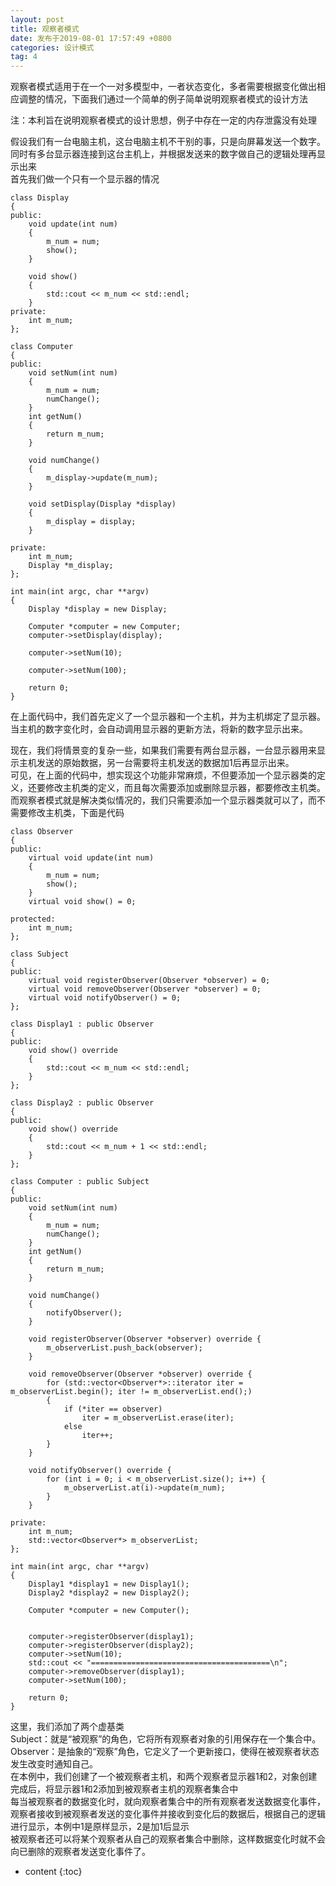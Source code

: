```yaml
---
layout: post
title: 观察者模式
date: 发布于2019-08-01 17:57:49 +0800
categories: 设计模式
tag: 4
---
```


观察者模式适用于在一个一对多模型中，一者状态变化，多者需要根据变化做出相应调整的情况，下面我们通过一个简单的例子简单说明观察者模式的设计方法  

<!-- more -->
注：本利旨在说明观察者模式的设计思想，例子中存在一定的内存泄露没有处理

假设我们有一台电脑主机，这台电脑主机不干别的事，只是向屏幕发送一个数字。  
同时有多台显示器连接到这台主机上，并根据发送来的数字做自己的逻辑处理再显示出来  
首先我们做一个只有一个显示器的情况

    
    
    class Display
    {
    public:
    	void update(int num)
    	{
    		m_num = num;
    		show();
    	}
    
    	void show()
    	{
    		std::cout << m_num << std::endl;
    	}
    private:
    	int m_num;
    };
    
    class Computer
    {
    public:
    	void setNum(int num)
    	{
    		m_num = num;
    		numChange();
    	}
    	int getNum()
    	{
    		return m_num;
    	}
    	
    	void numChange()
    	{
    		m_display->update(m_num);
    	}
    
    	void setDisplay(Display *display)
    	{
    		m_display = display;
    	}
    
    private:
    	int m_num;
    	Display *m_display;
    };
    
    int main(int argc, char **argv)
    {
    	Display *display = new Display;
    
    	Computer *computer = new Computer;
    	computer->setDisplay(display);
    
    	computer->setNum(10);
    
    	computer->setNum(100);
    
    	return 0;
    }
    

在上面代码中，我们首先定义了一个显示器和一个主机，并为主机绑定了显示器。当主机的数字变化时，会自动调用显示器的更新方法，将新的数字显示出来。

现在，我们将情景变的复杂一些，如果我们需要有两台显示器，一台显示器用来显示主机发送的原始数据，另一台需要将主机发送的数据加1后再显示出来。  
可见，在上面的代码中，想实现这个功能非常麻烦，不但要添加一个显示器类的定义，还要修改主机类的定义，而且每次需要添加或删除显示器，都要修改主机类。而观察者模式就是解决类似情况的，我们只需要添加一个显示器类就可以了，而不需要修改主机类，下面是代码

    
    
    class Observer
    {
    public:
    	virtual void update(int num)
    	{
    		m_num = num;
    		show();
    	}
    	virtual void show() = 0;
    
    protected:
    	int m_num;
    };
    
    class Subject
    {
    public:
    	virtual void registerObserver(Observer *observer) = 0;
    	virtual void removeObserver(Observer *observer) = 0;
    	virtual void notifyObserver() = 0;
    };
    
    class Display1 : public Observer
    {
    public:
    	void show() override
    	{
    		std::cout << m_num << std::endl;
    	}
    };
    
    class Display2 : public Observer
    {
    public:
    	void show() override
    	{
    		std::cout << m_num + 1 << std::endl;
    	}
    };
    
    class Computer : public Subject
    {
    public:
    	void setNum(int num)
    	{
    		m_num = num;
    		numChange();
    	}
    	int getNum()
    	{
    		return m_num;
    	}
    	
    	void numChange()
    	{
    		notifyObserver();
    	}
    
    	void registerObserver(Observer *observer) override {
    		m_observerList.push_back(observer);
    	}
    
    	void removeObserver(Observer *observer) override {
    		for (std::vector<Observer*>::iterator iter = m_observerList.begin(); iter != m_observerList.end();)
    		{
    			if (*iter == observer)
    				iter = m_observerList.erase(iter);
    			else
    				iter++;
    		}
    	}
    
    	void notifyObserver() override {
    		for (int i = 0; i < m_observerList.size(); i++) {
    			m_observerList.at(i)->update(m_num);
    		}
    	}
    
    private:
    	int m_num;
    	std::vector<Observer*> m_observerList;
    };
    
    int main(int argc, char **argv)
    {
    	Display1 *display1 = new Display1();
    	Display2 *display2 = new Display2();
    
    	Computer *computer = new Computer();
    
    
    	computer->registerObserver(display1);
    	computer->registerObserver(display2);
    	computer->setNum(10);
    	std::cout << "========================================\n";
    	computer->removeObserver(display1);
    	computer->setNum(100);
    
    	return 0;
    }
    

这里，我们添加了两个虚基类  
Subject：就是“被观察”的角色，它将所有观察者对象的引用保存在一个集合中。  
Observer：是抽象的“观察”角色，它定义了一个更新接口，使得在被观察者状态发生改变时通知自己。  
在本例中，我们创建了一个被观察者主机，和两个观察者显示器1和2，对象创建完成后，将显示器1和2添加到被观察者主机的观察者集合中  
每当被观察者的数据变化时，就向观察者集合中的所有观察者发送数据变化事件，观察者接收到被观察者发送的变化事件并接收到变化后的数据后，根据自己的逻辑进行显示，本例中1是原样显示，2是加1后显示  
被观察者还可以将某个观察者从自己的观察者集合中删除，这样数据变化时就不会向已删除的观察者发送变化事件了。

* content
{:toc}


